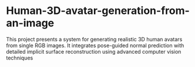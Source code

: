 # Human-3D-avatar-generation-from-an-image
This project presents a system for generating realistic 3D human avatars from single RGB images. It integrates pose-guided normal prediction with detailed implicit surface reconstruction using advanced computer vision techniques

